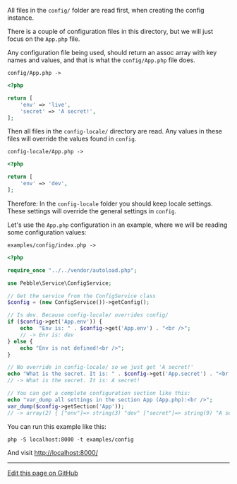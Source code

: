 All files in the `config/` folder are read first, 
when creating the config instance. 

There is a couple of configuration files in this directory, but
we will just focus on the `App.php` file. 

Any configuration file being used, should return an assoc array with key names and values, 
and that is what the `config/App.php` file does. 

```config/App.php ->```

~~~php
<?php

return [
    'env' => 'live',
    'secret' => 'A secret!',
];
~~~

Then all files in the `config-locale/` directory are read.
Any values in these files will override the values found in `config`.

```config-locale/App.php ->```

~~~php
<?php

return [
    'env' => 'dev',
];

~~~

Therefore: In the `config-locale` folder you should keep locale settings. 
These settings will override the general settings in `config`. 

Let's use the `App.php` configuration in an example, where we will be reading
some configuration values: 

```examples/config/index.php ->```

~~~php
<?php

require_once "../../vendor/autoload.php";

use Pebble\Service\ConfigService;

// Get the service from the ConfigService class
$config = (new ConfigService())->getConfig();

// Is dev. Because config-locale/ overrides config/
if ($config->get('App.env')) {
    echo  "Env is: " . $config->get('App.env') . "<br />";
    // -> Env is: dev
} else {
    echo "Env is not defined!<br />";
}

// No override in config-locale/ so we just get 'A secret!'
echo "What is the secret. It is: " . $config->get('App.secret') . "<br />";
// -> What is the secret. It is: A secret!

// You can get a complete configuration section like this:
echo "var_dump all settings in the section App (App.php):<br />";
var_dump($config->getSection('App'));
// -> array(2) { ["env"]=> string(3) "dev" ["secret"]=> string(9) "A secret!" }


~~~

You can run this example like this:

    php -S localhost:8000 -t examples/config

And visit [http://localhost:8000/](http://localhost:8000/)


<hr /><a href='https://github.com/diversen/pebble-framework-docs/blob/main/src-docs/400-Config.md'>Edit this page on GitHub</a>